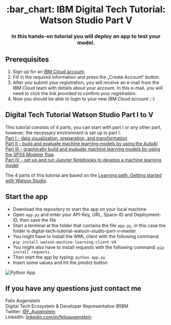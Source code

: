 <h1 align="center" style="border-bottom: none;">:bar_chart: IBM Digital Tech Tutorial: Watson Studio Part V</h1>
<h3 align="center">In this hands-on tutorial you will deploy an app to test your model.</h3>

## Prerequisites

1. Sign up for an [IBM Cloud account](https://cloud.ibm.com/registration).
2. Fill in the required information and press the „Create Account“ button.
3. After you submit your registration, you will receive an e-mail from the IBM Cloud team with details about your account. In this e-mail, you will need to click the link provided to confirm your registration.
4. Now you should be able to login to your new IBM Cloud account ;-)

## Digital Tech Tutorial Watson Studio Part I to V

This tutorial consists of 4 parts, you can start with part I or any other part, however, the necessary environment is set up in part I.<br>
[Part I - data visualization, preparation, and transformation](https://github.com/FelixAugenstein/digital-tech-tutorial-watson-studio)<br>
[Part II - build and evaluate machine learning models by using the AutoAI](https://github.com/FelixAugenstein/digital-tech-tutorial-watson-studio-part-ii/)<br>
[Part III - graphically build and evaluate machine learning models by using the SPSS Modeler flow](https://github.com/FelixAugenstein/digital-tech-tutorial-watson-studio-part-iii/)<br>
[Part IV - set up and run Jupyter Notebooks to develop a machine learning model](https://github.com/FelixAugenstein/digital-tech-tutorial-watson-studio-part-iv/)

The 4 parts of this tutorial are based on the [Learning path: Getting started with Watson Studio](https://developer.ibm.com/series/learning-path-watson-studio/).

## Start the app

- Download the repository to start the app on your local machine
- Open `app.py` and enter your API-Key, URL, Space-ID and Deployment-ID, then save the file
- Start a terminal at the folder that contains the file `app.py`, in this case the folder is digital-tech-tutorial-watson-studio-part-v-master
- You might have to install the WML client with the following command: `pip install watson-machine-learning-client-V4`
- You might also have to install requests with the following command: `pip install requests`
- Then start the app by typing: `python app.py`
- Insert some values and hit the predict button

![Python App](readme_images/python-app.png)

## If you have any questions just contact me
Felix Augenstein<br>
Digital Tech Ecosystem & Developer Representative @IBM<br>
Twitter: [@F_Augenstein](https://twitter.com/F_Augenstein)<br>
LinkedIn: [linkedin.com/in/felixaugenstein](https://www.linkedin.com/in/felixaugenstein/)
